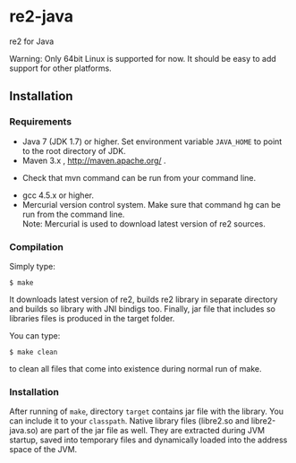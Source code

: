 re2-java
========

re2 for Java

Warning: Only 64bit Linux is supported for now. It should be easy to add support for other platforms.

## Installation ##

### Requirements ###
* Java 7 (JDK 1.7) or higher. Set environment variable `JAVA_HOME` to point to the root directory of JDK.
* Maven 3.x , http://maven.apache.org/ .
- Check that mvn command can be run from your command line.
* gcc 4.5.x or higher.
* Mercurial version control system. Make sure that command hg can be run from the command line.  
Note: Mercurial is used to download latest version of re2 sources.

### Compilation ###

Simply type:

    $ make

It downloads latest version of re2, builds re2 library in separate directory and builds so library with JNI bindigs too.
Finally, jar file that includes so libraries files is produced in the target folder.

You can type:

    $ make clean

to clean all files that come into existence during normal run of make.

### Installation ###

After running of `make`, directory `target` contains jar file with the library. You can include it to your `classpath`.
Native library files (libre2.so and libre2-java.so) are part of the jar file as well. They are extracted during JVM
startup, saved into temporary files and dynamically loaded into the address space of the JVM.
